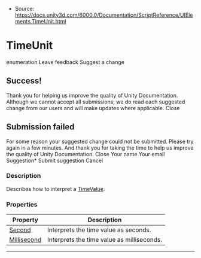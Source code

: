 * Source: https://docs.unity3d.com/6000.0/Documentation/ScriptReference/UIElements.TimeUnit.html

# TimeUnit
enumeration
Leave feedback
Suggest a change
## Success!
Thank you for helping us improve the quality of Unity Documentation. Although we cannot accept all submissions, we do read each suggested change from our users and will make updates where applicable.
Close
## Submission failed
For some reason your suggested change could not be submitted. Please <a>try again</a> in a few minutes. And thank you for taking the time to help us improve the quality of Unity Documentation.
Close
Your name Your email Suggestion* Submit suggestion
Cancel
### Description
Describes how to interpret a [TimeValue](https://docs.unity3d.com/6000.0/Documentation/ScriptReference/UIElements.TimeValue.html). 
### Properties
Property | Description  
---|---  
[Second](https://docs.unity3d.com/6000.0/Documentation/ScriptReference/UIElements.TimeUnit.Second.html) |  Interprets the time value as seconds.   
[Millisecond](https://docs.unity3d.com/6000.0/Documentation/ScriptReference/UIElements.TimeUnit.Millisecond.html) |  Interprets the time value as milliseconds.   
* * *
